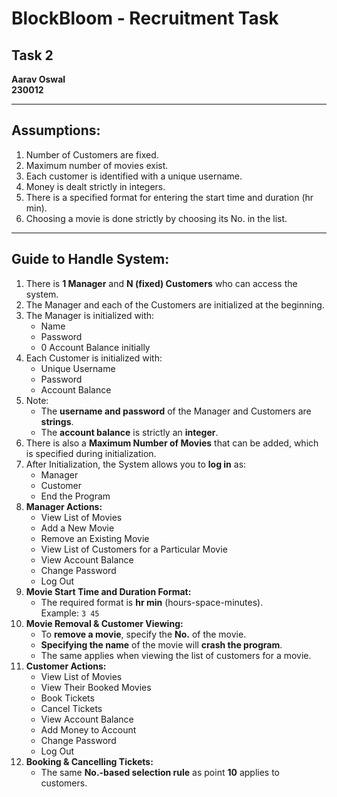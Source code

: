 # BlockBloom - Recruitment Task

## Task 2
**Aarav Oswal**  
**230012**  

---

## Assumptions:
1. Number of Customers are fixed.
2. Maximum number of movies exist.
3. Each customer is identified with a unique username.
4. Money is dealt strictly in integers.
5. There is a specified format for entering the start time and duration (hr min).
6. Choosing a movie is done strictly by choosing its No. in the list.

---

## Guide to Handle System:
1. There is **1 Manager** and **N (fixed) Customers** who can access the system.
2. The Manager and each of the Customers are initialized at the beginning.
3. The Manager is initialized with:
   - Name
   - Password
   - 0 Account Balance initially
4. Each Customer is initialized with:
   - Unique Username
   - Password
   - Account Balance
5. Note:
   - The **username and password** of the Manager and Customers are **strings**.
   - The **account balance** is strictly an **integer**.
6. There is also a **Maximum Number of Movies** that can be added, which is specified during initialization.
7. After Initialization, the System allows you to **log in** as:
   - Manager
   - Customer
   - End the Program
8. **Manager Actions:**
   - View List of Movies
   - Add a New Movie
   - Remove an Existing Movie
   - View List of Customers for a Particular Movie
   - View Account Balance
   - Change Password
   - Log Out
9. **Movie Start Time and Duration Format:**
   - The required format is **hr min** (hours-space-minutes).  
     Example: `3 45`
10. **Movie Removal & Customer Viewing:**
    - To **remove a movie**, specify the **No.** of the movie.
    - **Specifying the name** of the movie will **crash the program**.
    - The same applies when viewing the list of customers for a movie.
11. **Customer Actions:**
    - View List of Movies
    - View Their Booked Movies
    - Book Tickets
    - Cancel Tickets
    - View Account Balance
    - Add Money to Account
    - Change Password
    - Log Out
12. **Booking & Cancelling Tickets:**
    - The same **No.-based selection rule** as point **10** applies to customers.
